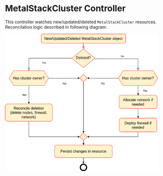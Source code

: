 # MetalStackCluster Controller

This controller watches new/updated/deleted `MetalStackCluster` resources. Reconcilation logic described in following diagram:

![MetalStackCluster controller diagram](images/MetalStackClusterController.png)